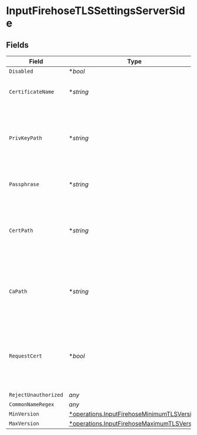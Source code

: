 # InputFirehoseTLSSettingsServerSide


## Fields

| Field                                                                                                   | Type                                                                                                    | Required                                                                                                | Description                                                                                             |
| ------------------------------------------------------------------------------------------------------- | ------------------------------------------------------------------------------------------------------- | ------------------------------------------------------------------------------------------------------- | ------------------------------------------------------------------------------------------------------- |
| `Disabled`                                                                                              | **bool*                                                                                                 | :heavy_minus_sign:                                                                                      | N/A                                                                                                     |
| `CertificateName`                                                                                       | **string*                                                                                               | :heavy_minus_sign:                                                                                      | The name of the predefined certificate                                                                  |
| `PrivKeyPath`                                                                                           | **string*                                                                                               | :heavy_minus_sign:                                                                                      | Path on server containing the private key to use. PEM format. Can reference $ENV_VARS.                  |
| `Passphrase`                                                                                            | **string*                                                                                               | :heavy_minus_sign:                                                                                      | Passphrase to use to decrypt private key                                                                |
| `CertPath`                                                                                              | **string*                                                                                               | :heavy_minus_sign:                                                                                      | Path on server containing certificates to use. PEM format. Can reference $ENV_VARS.                     |
| `CaPath`                                                                                                | **string*                                                                                               | :heavy_minus_sign:                                                                                      | Path on server containing CA certificates to use. PEM format. Can reference $ENV_VARS.                  |
| `RequestCert`                                                                                           | **bool*                                                                                                 | :heavy_minus_sign:                                                                                      | Require clients to present their certificates. Used to perform client authentication using SSL certs.   |
| `RejectUnauthorized`                                                                                    | *any*                                                                                                   | :heavy_minus_sign:                                                                                      | N/A                                                                                                     |
| `CommonNameRegex`                                                                                       | *any*                                                                                                   | :heavy_minus_sign:                                                                                      | N/A                                                                                                     |
| `MinVersion`                                                                                            | [*operations.InputFirehoseMinimumTLSVersion](../../models/operations/inputfirehoseminimumtlsversion.md) | :heavy_minus_sign:                                                                                      | N/A                                                                                                     |
| `MaxVersion`                                                                                            | [*operations.InputFirehoseMaximumTLSVersion](../../models/operations/inputfirehosemaximumtlsversion.md) | :heavy_minus_sign:                                                                                      | N/A                                                                                                     |